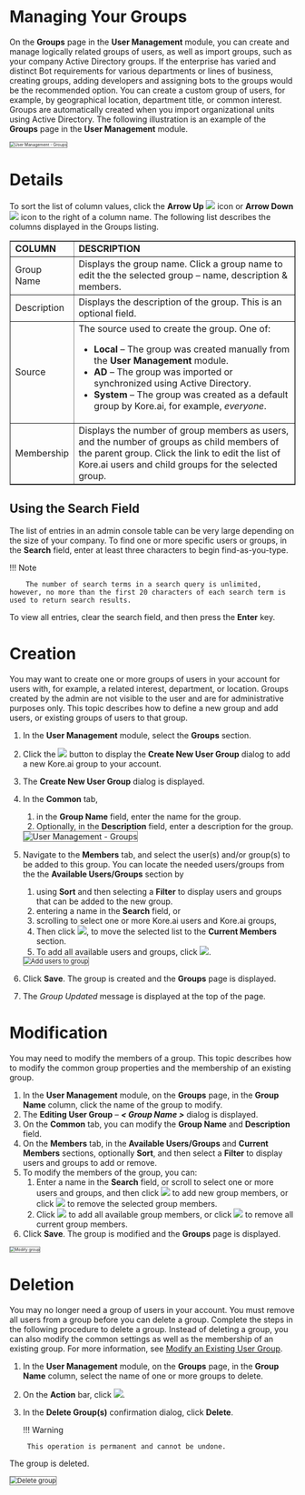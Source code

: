 # Managing Your Groups

On the **Groups** page in the **User Management** module, you can create and manage logically related groups of users, as well as import groups, such as your company Active Directory groups. If the enterprise has varied and distinct Bot requirements for various departments or lines of business, creating groups, adding developers and assigning bots to the groups would be the recommended option. You can create a custom group of users, for example, by geographical location, department title, or common interest. Groups are automatically created when you import organizational units using Active Directory. The following illustration is an example of the **Groups** page in the **User Management** module. 

<img src="../images/bac-groups.png" alt="User Management - Groups" title="User Management - Groups" style="border: 1px solid gray;zoom:50%;"/>


# Details

To sort the list of column values, click the **Arrow Up** <img src="../images/up-arrow.png"> icon or **Arrow Down** <img src="../images/down-arrow.png"> icon to the right of a column name. The following list describes the columns displayed in the Groups listing.


<table border="1">
  <tr>
   <td><strong>COLUMN</strong>
   </td>
   <td><strong>DESCRIPTION</strong>
   </td>
  </tr>
  <tr>
   <td>Group Name
   </td>
   <td>Displays the group name. Click a group name to edit the the selected group – name, description & members.
   </td>
  </tr>
  <tr>
   <td>Description
   </td>
   <td>Displays the description of the group. This is an optional field.
   </td>
  </tr>
  <tr>
   <td>Source
   </td>
   <td>The source used to create the group. One of:
<ul>

<li><strong>Local </strong>– The group was created manually from the <strong>User Management</strong> module.

<li><strong>AD</strong> – The group was imported or synchronized using Active Directory.

<li><strong>System</strong> – The group was created as a default group by Kore.ai, for example, <em>everyone</em>.
</li>
</ul>
   </td>
  </tr>
  <tr>
   <td>Membership
   </td>
   <td>Displays the number of group members as users, and the number of groups as child members of the parent group. Click the link to edit the list of Kore.ai users and child groups for the selected group.
   </td>
  </tr>
</table>



## Using the Search Field

The list of entries in an admin console table can be very large depending on the size of your company. To find one or more specific users or groups, in the **Search** field, enter at least three characters to begin find-as-you-type.

!!! Note

        The number of search terms in a search query is unlimited, however, no more than the first 20 characters of each search term is used to return search results.

To view all entries, clear the search field, and then press the **Enter** key.


# Creation

You may want to create one or more groups of users in your account for users with, for example, a related interest, department, or location. Groups created by the admin are not visible to the user and are for administrative purposes only. This topic describes how to define a new group and add users, or existing groups of users to that group.

1. In the **User Management** module, select the **Groups** section.
2. Click the <img src="../images/add-new-button.png"> button to display the **Create New User Group** dialog to add a new Kore.ai group to your account.
3. The **Create New User Group** dialog is displayed.
4. In the **Common** tab,
    1. in the **Group Name** field, enter the name for the group.
    2. Optionally, in the **Description** field, enter a description for the group.  
    <img src="../images/create-new-group.png" alt="User Management - Groups" title="User Management - Groups" style="border: 1px solid gray;"/> 

5. Navigate to the **Members** tab, and select the user(s) and/or group(s) to be added to this group. You can locate the needed users/groups from the the **Available Users/Groups** section by
    1. using **Sort** and then selecting a **Filter** to display users and groups that can be added to the new group.
    2. entering a name in the **Search** field, or
    3. scrolling to select one or more Kore.ai users and Kore.ai groups,
    4. Then click <img src="../images/single-arrow-right.png">, to move the selected list to the **Current Members** section.
    7. To add all available users and groups, click <img src="../images/double-arrow-right.png">.  
    <img src="../images/bots-admin-user-mgmt-groups-create-new-group-add-users.png" alt="Add users to group" title="Add users to group" style="border: 1px solid gray;zoom:80%;"/>
 
6. Click **Save**. The group is created and the **Groups** page is displayed.
7. The _Group Updated_ message is displayed at the top of the page.


# Modification

You may need to modify the members of a group. This topic describes how to modify the common group properties and the membership of an existing group.

1. In the **User Management** module, on the **Groups** page, in the **Group Name** column, click the name of the group to modify.
2. The **Editing User Group** – **_&lt; Group Name >_** dialog is displayed.
3. On the **Common** tab, you can modify the **Group Name** and **Description** field.
4. On the **Members** tab, in the **Available Users/Groups** and **Current Members** sections, optionally **Sort**, and then select a **Filter** to display users and groups to add or remove.
5. To modify the members of the group, you can:
    1. Enter a name in the **Search** field, or scroll to select one or more users and groups, and then click <img src="../images/single-arrow-right.png"> to add new group members, or click <img src="../images/single-arrow-left.png"> to remove the selected group members.
    2. Click <img src="../images/double-arrow-right.png"> to add all available group members, or click <img src="../images/double-arrow-left.png"> to remove all current group members.
6.  Click **Save**. The group is modified and the **Groups** page is displayed.  
<img src="../images/bots-admin-user-mgmt-groups-edit.png" alt="Modify group" title="Modify group" style="border: 1px solid gray;zoom:50%;"/>


# Deletion

You may no longer need a group of users in your account. You must remove all users from a group before you can delete a group. Complete the steps in the following procedure to delete a group. Instead of deleting a group, you can also modify the common settings as well as the membership of an existing group. For more information, see [Modify an Existing User Group](#modify-an-existing-user-group).

1. In the **User Management** module, on the **Groups** page, in the **Group Name** column, select the name of one or more groups to delete.
2. On the **Action** bar, click <img src="../images/delete-button.png">.
3. In the **Delete Group(s)** confirmation dialog, click **Delete**.  
  
    !!! Warning
  
        This operation is permanent and cannot be undone.

The group is deleted.

<img src="../images/bots-admin-user-mgmt-groups-delete.png" alt="Delete group" title="Delete group" style="border: 1px solid gray;zoom:80%;"/>